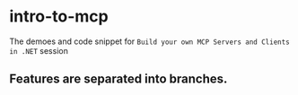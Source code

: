 # intro-to-mcp
The demoes and code snippet for `Build your own MCP Servers and Clients in .NET` session

## __**Features are separated into branches.**__

